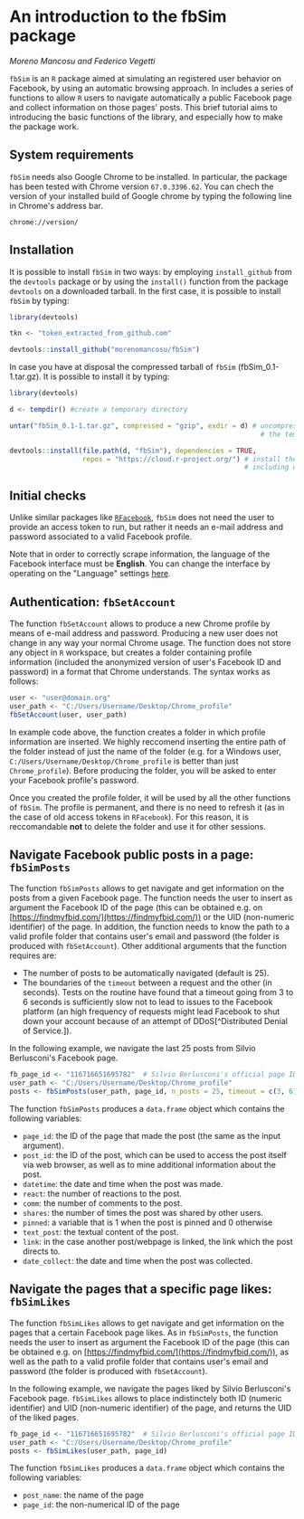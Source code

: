
# An introduction to the fbSim package

*Moreno Mancosu and Federico Vegetti*


```fbSim``` is an ```R``` package aimed at simulating an registered user behavior on Facebook, by using an automatic browsing approach. In includes a series of functions to allow ```R``` users to navigate automatically a public Facebook page and collect information on those pages' posts. This brief tutorial aims to introducing the basic functions of the library, and especially how to make the package work.

## System requirements

```fbSim``` needs also Google Chrome to be installed. In particular, the package has been tested with Chrome version ```67.0.3396.62```. You can chech the version of your installed build of Google chrome by typing the following line in Chrome's address bar. 

```{bash eval = FALSE}
chrome://version/
```


## Installation

It is possible to install ```fbSim``` in two ways: by employing ```install_github``` from the ```devtools``` package or by using the ```install()``` function from the package ```devtools``` on a downloaded tarball. In the first case, it is possible to install ```fbSim``` by typing:

```r
library(devtools)

tkn <- "token_extracted_from_github.com"

devtools::install_github("morenomancosu/fbSim")
```

In case you have at disposal the compressed tarball of ```fbSim``` (fbSim_0.1-1.tar.gz). It is possible to install it by typing:

```r
library(devtools)

d <- tempdir() #create a temporary directory

untar("fbSim_0.1-1.tar.gz", compressed = "gzip", exdir = d) # uncompress the tarball in 
                                                              # the temp directory

devtools::install(file.path(d, "fbSim"), dependencies = TRUE,
                  repos = "https://cloud.r-project.org/") # install the package 
                                                          # including dependencies
```

## Initial checks

Unlike similar packages like [```RFacebook```](https://cran.r-project.org/web/packages/Rfacebook/Rfacebook.pdf), ```fbSim``` does not need the user to provide an access token to run, but rather it needs an e-mail address and password associated to a valid Facebook profile. 

Note that in order to correctly scrape information, the language of the Facebook interface must be **English**. You can change the interface by operating on the "Language" settings [here](https://www.facebook.com/settings?tab=language). 


## Authentication: ```fbSetAccount```

The function ```fbSetAccount``` allows to produce a new Chrome profile by means of e-mail address and password. Producing a new user does not change in any way your normal Chrome usage. The function does not store any object in ```R``` workspace, but creates a folder containing profile information (included the anonymized version of user's Facebook ID and password) in a format that Chrome understands. The syntax works as follows:

```r
user <- "user@domain.org"
user_path <- "C:/Users/Username/Desktop/Chrome_profile"
fbSetAccount(user, user_path)
```

In example code above, the function creates a folder in which profile information are inserted. We highly reccomend inserting the entire path of the folder instead of just the name of the folder (e.g. for a Windows user, ```C:/Users/Username/Desktop/Chrome_profile``` is better than just ```Chrome_profile```). Before producing the folder, you will be asked to enter your Facebook profile's password. 

Once you created the profile folder, it will be used by all the other functions of ```fbSim```. The profile is permanent, and there is no need to refresh it (as in the case of old access tokens in ```RFacebook```). For this reason, it is reccomandable **not** to delete the folder and use it for other sessions.



## Navigate Facebook public posts in a page: ```fbSimPosts```

The function ```fbSimPosts``` allows to get navigate and get information on the posts from a given Facebook page. The function needs the user to insert as argument the Facebook ID of the page (this can be obtained e.g. on [https://findmyfbid.com/](https://findmyfbid.com/)) or the UID (non-numeric identifier) of the page. In addition, the function needs to know the path to a valid profile folder that contains user's email and password (the folder is produced with ```fbSetAccount```). Other additional arguments that the function requires are:

- The number of posts to be automatically navigated (default is 25).
- The boundaries of the ```timeout``` between a request and the other (in seconds). Tests on the routine have found that a timeout going from 3 to 6 seconds is sufficiently slow not to lead to issues to the Facebook platform (an high frequency of requests might lead Facebook to shut down your account because of an attempt of DDoS[^Distributed Denial of Service.]).

In the following example, we navigate the last 25 posts from Silvio Berlusconi's Facebook page.

```r
fb_page_id <- "116716651695782"  # Silvio Berlusconi's official page ID
user_path <- "C:/Users/Username/Desktop/Chrome_profile"
posts <- fbSimPosts(user_path, page_id, n_posts = 25, timeout = c(3, 6))
```


The function ```fbSimPosts``` produces a ```data.frame``` object which contains the following variables:

- ```page_id```: the ID of the page that made the post (the same as the input argument).
- ```post_id```: the ID of the post, which can be used to access the post itself via web browser, as well as to mine additional information about the post.
- ```datetime```: the date and time when the post was made.
- ```react```: the number of reactions to the post.
- ```comm```: the number of comments to the post.
- ```shares```: the number of times the post was shared by other users.
- ```pinned```: a variable that is 1 when the post is pinned and 0 otherwise
- ```text_post```: the textual content of the post.
- ```link```: in the case another post/webpage is linked, the link which the post directs to.
- ```date_collect```: the date and time when the post was collected.


## Navigate the pages that a specific page likes: ```fbSimLikes```

The function ```fbSimLikes``` allows to get navigate and get information on the pages that a certain Facebook page likes. As in ```fbSimPosts```, the function needs the user to insert as argument the Facebook ID of the page (this can be obtained e.g. on [https://findmyfbid.com/](https://findmyfbid.com/)), as well as the path to a valid profile folder that contains user's email and password (the folder is produced with ```fbSetAccount```).

In the following example, we navigate the pages liked by Silvio Berlusconi's Facebook page. ```fbSimLikes``` allows to place indistinctely both ID (numeric identifier) and UID (non-numeric identifier) of the page, and returns the UID of the liked pages.

```r
fb_page_id <- "116716651695782"  # Silvio Berlusconi's official page ID
user_path <- "C:/Users/Username/Desktop/Chrome_profile"
posts <- fbSimLikes(user_path, page_id)
```


The function ```fbSimLikes``` produces a ```data.frame``` object which contains the following variables:

- ```post_name```: the name of the page
- ```page_id```: the non-numerical ID of the page